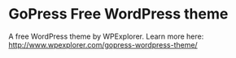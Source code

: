 # GoPress Free WordPress theme

A free WordPress theme by WPExplorer. Learn more here: http://www.wpexplorer.com/gopress-wordpress-theme/